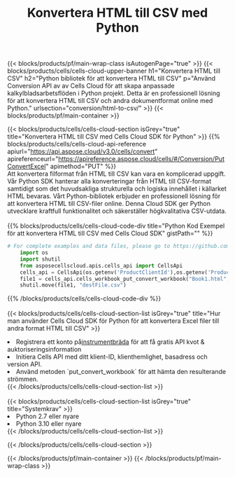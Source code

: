 ﻿---
title:  Konvertera HTML till CSV med Python
description:  Använda Aspose.Cells Cloud SDK för Python för att konvertera en fil i HTML-format till en CSV-fil.
---
{{< blocks/products/pf/main-wrap-class isAutogenPage="true" >}}
{{< blocks/products/cells/cells-cloud-upper-banner h1="Konvertera HTML till CSV" h2="Python bibliotek för att konvertera HTML till CSV" p="Använd Conversion API av av Cells Cloud för att skapa anpassade kalkylbladsarbetsflöden i Python projekt. Detta är en professionell lösning för att konvertera HTML till CSV och andra dokumentformat online med Python." urlsection="conversion/html-to-csv/" >}}
{{< blocks/products/pf/main-container >}}

{{< blocks/products/cells/cells-cloud-section isGrey="true" title="Konvertera HTML till CSV med Cells Cloud SDK för Python" >}}
{{% blocks/products/cells/cells-cloud-api-reference apiurl="https://api.aspose.cloud/v3.0/cells/convert" apireferenceurl="https://apireference.aspose.cloud/cells/#/Conversion/PutConvertExcel" apimethod="PUT" %}}
<br/>
Att konvertera filformat från HTML till CSV kan vara en komplicerad uppgift. Vår Python SDK hanterar alla konverteringar från HTML till CSV-format samtidigt som det huvudsakliga strukturella och logiska innehållet i källarket HTML bevaras. Vårt Python-bibliotek erbjuder en professionell lösning för att konvertera HTML till CSV-filer online. Denna Cloud SDK ger Python utvecklare kraftfull funktionalitet och säkerställer högkvalitativa CSV-utdata.
<br/>
<br/>
{{% blocks/products/cells/cells-cloud-code-div title="Python Kod Exempel för att konvertera HTML till CSV med Cells Cloud SDK" gistPath="" %}}
 
```python
# For complete examples and data files, please go to https://github.com/aspose-cells-cloud/aspose-cells-cloud-python/
    import os
    import shutil
    from asposecellscloud.apis.cells_api import CellsApi
    cells_api = CellsApi(os.getenv('ProductClientId'),os.getenv('ProductClientSecret'))
    file1 = cells_api.cells_workbook_put_convert_workbook("Book1.html",format="csv")
    shutil.move(file1, "destFile.csv")     
```
 
{{% /blocks/products/cells/cells-cloud-code-div %}}
<br/>
<br/>
{{< blocks/products/cells/cells-cloud-section-list isGrey="true" title="Hur man använder Cells Cloud SDK för Python för att konvertera Excel filer till andra format HTML till CSV" >}}
<li> Registrera ett konto på<a href="https://dashboard.aspose.cloud/">instrumentbräda</a> för att få gratis API kvot & auktoriseringsinformation</li>
<li>Initiera Cells API med ditt klient-ID, klienthemlighet, basadress och version API.</li>
<li>Använd metoden `put_convert_workbook` för att hämta den resulterande strömmen.</li>
{{< /blocks/products/cells/cells-cloud-section-list >}}
<br/>
<br/>
{{< blocks/products/cells/cells-cloud-section-list isGrey="true" title="Systemkrav" >}}
<li>Python 2.7 eller nyare</li>
<li>Python 3.10 eller nyare</li>
{{< /blocks/products/cells/cells-cloud-section-list >}}

{{< /blocks/products/cells/cells-cloud-section >}}

{{< /blocks/products/pf/main-container >}}
{{< /blocks/products/pf/main-wrap-class >}}

